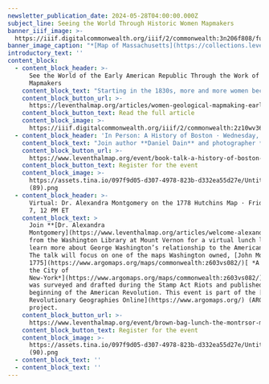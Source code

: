 ```yaml
---
newsletter_publication_date: 2024-05-28T04:00:00.000Z
subject_line: Seeing the World Through Historic Women Mapmakers
banner_iiif_image: >-
  https://iiif.digitalcommonwealth.org/iiif/2/commonwealth:3n206f808/full/1200,/0/default.jpg
banner_image_caption: "*[Map of Massachusetts](https://collections.leventhalmap.org/search/commonwealth:mw22xn331)*\_by Eliza Tileston, 1819\n"
introductory_text: ''
content_block:
  - content_block_header: >-
      See the World of the Early American Republic Through the Work of Women
      Mapmakers
    content_block_text: "Starting in the 1830s, more and more women became part of a quickly growing group who were intimately involved in mapping the natural landscapes, built environments, and geology of the new American Republic. Working as illustrators, cartographers, and colorists, as well as map sellers, engravers, publishers, and globe makers, their work was often marketed as straightforward educational material. But their work profoundly shaped American science, culture, and politics, from views of the country’s natural resources to new ideas about the age and structural makeup of the earth. This digital essay by **Allison Fulton** was supported by the the Leventhal Center’s\_[Small Grants for Early Career Digital Publications](https://www.leventhalmap.org/research/digital-publication-small-grants/) program.\n"
    content_block_button_url: >-
      https://leventhalmap.org/articles/women-geological-mapmaking-early-american-republic/
    content_block_button_text: Read the full article
    content_block_image: >-
      https://iiif.digitalcommonwealth.org/iiif/2/commonwealth:2z10wv364/full/1200,/0/default.jpg
  - content_block_header: 'In Person: A History of Boston · Wednesday, May 29 6 PM ET'
    content_block_text: "Join author **Daniel Dain** and photographer **Peter Vanderwarker** as they talk about their new book,\_***A History of Boston***.\_Dain and Vanderwarker will act as your tour guide through the history of the city and discuss what lessons can be learned for the challenges of a modern urban area today. This event is hosted by the Boston Public Library Adult Programs and co-sponsored by the Leventhal Center.\n"
    content_block_button_url: >-
      https://www.leventhalmap.org/event/book-talk-a-history-of-boston-with-daniel-dain-and-peter-vanderwarker/
    content_block_button_text: Register for the event
    content_block_image: >-
      https://assets.tina.io/097f9d05-d307-4978-823b-d332ea55d27e/Untitled
      (89).png
  - content_block_header: >-
      Virtual: Dr. Alexandra Montgomery on the 1778 Hutchins Map · Friday, June
      7, 12 PM ET
    content_block_text: >
      Join **[Dr. Alexandra
      Montgomery](https://www.leventhalmap.org/articles/welcome-alexandra-montgomery/)**
      from the Washington Library at Mount Vernon for a virtual lunch lecture to
      learn more about George Washington’s relationship to the American West.
      The talk will focus on one of the maps Washington owned, [John Montrésor’s
      1775](https://www.argomaps.org/maps/commonwealth:z603vs082/)[ *A Plan of
      the City of
      New-York*](https://www.argomaps.org/maps/commonwealth:z603vs082/), which
      was surveyed and drafted during the Stamp Act Riots and published at the
      beginning of the American Revolution. This event is part of the [American
      Revolutionary Geographies Online](https://www.argomaps.org/) (ARGO)
      project.
    content_block_button_url: >-
      https://www.leventhalmap.org/event/brown-bag-lunch-the-montrsor-map-of-17661775/
    content_block_button_text: Register for the event
    content_block_image: >-
      https://assets.tina.io/097f9d05-d307-4978-823b-d332ea55d27e/Untitled
      (90).png
  - content_block_text: ''
  - content_block_text: ''
---
```


